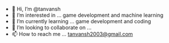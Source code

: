 - 👋 Hi, I’m @tanvansh
- 👀 I’m interested in ... game development and machine learning
- 🌱 I’m currently learning ... game development and coding
- 💞️ I’m looking to collaborate on ...
- 📫 How to reach me ... tanvansh2003@gmail.com

<!---
tanvansh/tanvansh is a ✨ special ✨ repository because its `README.md` (this file) appears on your GitHub profile.
You can click the Preview link to take a look at your changes.
--->
